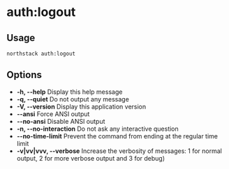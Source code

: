 # auth:logout

## Usage
`northstack auth:logout`

## Options
* **-h, --help**
  Display this help message
* **-q, --quiet**
  Do not output any message
* **-V, --version**
  Display this application version
* **--ansi**
  Force ANSI output
* **--no-ansi**
  Disable ANSI output
* **-n, --no-interaction**
  Do not ask any interactive question
* **--no-time-limit**
  Prevent the command from ending at the regular time limit
* **-v|vv|vvv, --verbose**
  Increase the verbosity of messages: 1 for normal output, 2 for more verbose output and 3 for debug)